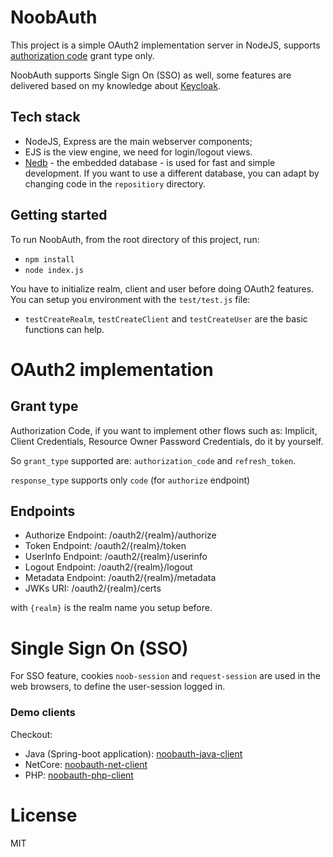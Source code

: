 # NoobAuth

This project is a simple OAuth2 implementation server in NodeJS, supports [authorization code](https://datatracker.ietf.org/doc/html/draft-ietf-oauth-v2-31#section-1.3.1) grant type only.

NoobAuth supports Single Sign On (SSO) as well, some features are delivered based on my knowledge about [Keycloak](https://github.com/keycloak/keycloak).

## Tech stack

* NodeJS, Express are the main webserver components;
* EJS is the view engine, we need for login/logout views.
* [Nedb](https://github.com/louischatriot/nedb) - the embedded database - is used for fast and simple development. If you want to use a different database, you can adapt by changing code in the ```repositiory``` directory.

## Getting started
To run NoobAuth, from the root directory of this project, run:
* ```npm install```
* ```node index.js```

You have to initialize realm, client and user before doing OAuth2 features. You can setup you environment with the ```test/test.js``` file:
* ```testCreateRealm```, ```testCreateClient``` and ```testCreateUser``` are the basic functions can help.

# OAuth2 implementation

## Grant type 

Authorization Code, if you want to implement other flows such as: Implicit, Client Credentials, Resource Owner Password Credentials, do it by yourself.

So ```grant_type``` supported are: ```authorization_code``` and ```refresh_token```.

```response_type``` supports only ```code``` (for ```authorize``` endpoint)

## Endpoints

* Authorize Endpoint: /oauth2/{realm}/authorize
* Token Endpoint: /oauth2/{realm}/token
* UserInfo Endpoint: /oauth2/{realm}/userinfo
* Logout Endpoint: /oauth2/{realm}/logout
* Metadata Endpoint: /oauth2/{realm}/metadata
* JWKs URI: /oauth2/{realm}/certs

with ```{realm}``` is the realm name you setup before. 

# Single Sign On (SSO)

For SSO feature, cookies ```noob-session``` and ```request-session``` are used in the web browsers, to define the user-session logged in.

### Demo clients

Checkout:
* Java (Spring-boot application): [noobauth-java-client](https://github.com/chenhuang511/noobauth-java-client)
* NetCore: [noobauth-net-client](https://github.com/chenhuang511/noobauth-net-client)
* PHP: [noobauth-php-client](https://github.com/chenhuang511/noobauth-php-client)

# License
MIT